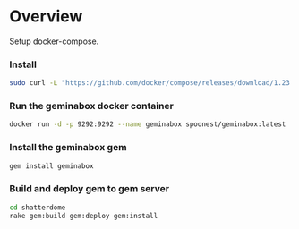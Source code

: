 # Overview

Setup docker-compose.

### Install

```bash
sudo curl -L "https://github.com/docker/compose/releases/download/1.23.1/docker-compose-$(uname -s)-$(uname -m)" -o /usr/local/bin/docker-compose
```

### Run the geminabox docker container

```bash
docker run -d -p 9292:9292 --name geminabox spoonest/geminabox:latest
```

### Install the geminabox gem

```bash
gem install geminabox
```

### Build and deploy gem to gem server

```bash
cd shatterdome
rake gem:build gem:deploy gem:install
```
